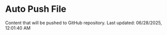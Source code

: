 # Auto Push File

Content that will be pushed to GitHub repository.
Last updated: 06/28/2025, 12:01:40 AM